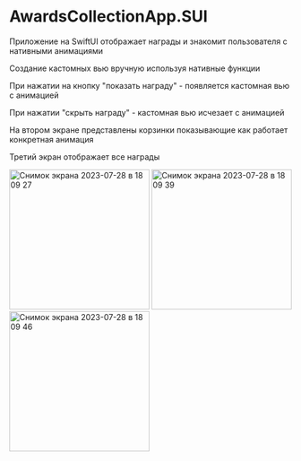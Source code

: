 # AwardsCollectionApp.SUI
Приложение на SwiftUI отображает награды и знакомит пользователя с нативными анимациями


Создание кастомных вью вручную используя нативные функции


При нажатии на кнопку "показать награду" - появляется кастомная вью с анимацией


При нажатии "скрыть награду" - кастомная вью исчезает с анимацией


На втором экране представлены корзинки показывающие как работает конкретная анимация

Третий экран отображает все награды


<img width="250" alt="Снимок экрана 2023-07-28 в 18 09 27" src="https://github.com/IgorJu/AwardsCollectionApp.SUI/assets/127942402/2e023642-6ab3-4b2b-981a-93ed7e14a98f">

<img width="250" alt="Снимок экрана 2023-07-28 в 18 09 39" src="https://github.com/IgorJu/AwardsCollectionApp.SUI/assets/127942402/2068f7c2-eb7b-450f-a108-72896e07114f">

<img width="250" alt="Снимок экрана 2023-07-28 в 18 09 46" src="https://github.com/IgorJu/AwardsCollectionApp.SUI/assets/127942402/2308b9f4-b389-468a-a3fa-27e89c9a3e05">



